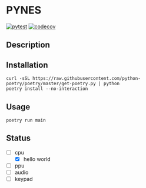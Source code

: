 # PYNES
[![pytest](https://github.com/ryotaroAAA/pynes/actions/workflows/pytest.yml/badge.svg)](https://github.com/ryotaroAAA/pynes/actions/workflows/pytest.yml)
[![codecov](https://codecov.io/gh/ryotaroAAA/pynes/branch/main/graph/badge.svg?token=7PF98W2JPI)](https://codecov.io/gh/ryotaroAAA/pynes)
## Description
## Installation
```
curl -sSL https://raw.githubusercontent.com/python-poetry/poetry/master/get-poetry.py | python
poetry install --no-interaction
```
## Usage
```
poetry run main
```
## Status
- [ ] cpu
  - [x] hello world 
- [ ] ppu
- [ ] audio
- [ ] keypad
